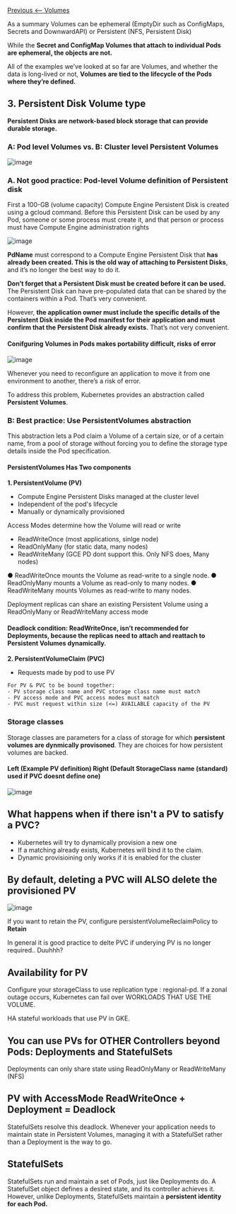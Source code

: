 [Previous <-- Volumes](https://github.com/paulowe/gcp/blob/main/gke%20workloads/gke_persistent_storage/volumes.md)

As a summary Volumes can be ephemeral (EmptyDir such as ConfigMaps, Secrets and DownwardAPI) or Persistent (NFS, Persistent Disk)

While the **Secret and ConfigMap Volumes that attach to individual Pods are
ephemeral, the objects are not.**

All of the examples we’ve looked at so far are Volumes, and whether the data is
long-lived or not, **Volumes are tied to the lifecycle of the Pods where they’re defined.**

## 3. Persistent Disk Volume type

**Persistent Disks are network-based block storage that can provide durable storage.**
### A: Pod level Volumes vs. B: Cluster level Persistent Volumes
![image](https://user-images.githubusercontent.com/40435982/144956085-cb13ba2f-47c8-4f1c-936d-4ba2fd17f1f6.png)

### A. Not good practice: Pod-level Volume definition of Persistent disk

First a 100-GB (volume capacity) Compute Engine Persistent Disk is created using a gcloud command. Before this Persistent Disk can be used by any Pod, someone or some process must create it, and that person or process must have Compute Engine administration rights

![image](https://user-images.githubusercontent.com/40435982/144950083-40998901-ef31-4c8b-a760-3284d307b3e8.png)

**PdName**  must correspond to a Compute Engine Persistent Disk that **has already been
created. This is the old way of attaching to Persistent Disks**, and it’s no longer the
best way to do it.

**Don’t forget that a Persistent Disk must be created before it can be
used.** The Persistent Disk can have pre-populated data that can be shared by the
containers within a Pod. That’s very convenient.

However, **the application owner must
include the specific details of the Persistent Disk inside the Pod manifest for their
application and must confirm that the Persistent Disk already exists.** That’s not very
convenient.

#### Conifguring Volumes in Pods makes portability difficult, risks of error
![image](https://user-images.githubusercontent.com/40435982/144950894-df40811f-4e11-4854-8cfd-b1df837f31c1.png)

Whenever you need to reconfigure an application to move it from one environment to
another, there’s a risk of error.

To address this problem, Kubernetes provides an
abstraction called **Persistent Volumes**. 

### B: Best practice: Use PersistentVolumes abstraction 
This abstraction lets a Pod claim a Volume of a
certain size, or of a certain name, from a pool of storage without forcing you to define
the storage type details inside the Pod specification.

#### PersistentVolumes Has Two components
**1. PersistentVolume (PV)** 
  -  Compute Engine Persistent Disks managed at the cluster level
  -  Independent of the pod's lifecycle
  -  Manually or dynamically provisioned

  Access Modes determine how the Volume will read or write
  - ReadWriteOnce (most applications, sinlge node)
  - ReadOnlyMany (for static data, many nodes)
  - ReadWriteMany (GCE PD dont support this. Only NFS does, Many nodes)


● ReadWriteOnce mounts the Volume as read-write to a single node.
● ReadOnlyMany mounts a Volume as read-only to many nodes.
● ReadWriteMany mounts Volumes as read-write to many nodes. 

Deployment replicas can share an existing Persistent Volume using a ReadOnlyMany or ReadWriteMany access mode

#### Deadlock condition: ReadWriteOnce, isn’t recommended for Deployments, because the replicas need to attach and reattach to Persistent Volumes dynamically.

**2. PersistentVolumeClaim (PVC)**
  -  Requests made by pod to use PV
    
    For PV & PVC to be bound together:
    - PV storage class name and PVC storage class name must match 
    - PV access mode and PVC access modes must match
    - PVC must request within size (<=) AVAILABLE capacity of the PV


### Storage classes
Storage classes are parameters for a class of storage for which **persistent volumes are dynmically provisoned**. They are choices for how persistent volumes are backed.

#### Left (Example PV definition) Right (Default StorageClass name (standard) used if PVC doesnt define one) 
![image](https://user-images.githubusercontent.com/40435982/144953831-0c284bb1-c513-429e-825a-8fcd20c2cac1.png)

## What happens when if there isn't a PV to satisfy a PVC?
- Kubernetes will try to dynamically provision a new one
- If a matching already exists, Kubernetes will bind it to the claim.
- Dynamic provisioining only works if it is enabled for the cluster


## By default, deleting a PVC will ALSO delete the provisioned PV
![image](https://user-images.githubusercontent.com/40435982/144957890-6cf1941a-452b-4204-9d0e-2f91ed8cd26d.png)

If you want to retain the PV, configure persistentVolumeReclaimPolicy to **Retain**

In general it is good practice to delte PVC if underying PV is no longer required.. Duuhhh?

## Availability for PV
Configure your storageClass to use replication type : regional-pd. If a zonal outage occurs, Kubernetes can fail over WORKLOADS THAT USE THE VOLUME.

HA stateful workloads that use PV in GKE.

## You can use PVs for OTHER Controllers beyond Pods: Deployments and StatefulSets 

Deployments can only share state using ReadOnlyMany or ReadWriteMany (NFS)

## PV with AccessMode ReadWriteOnce + Deployment = Deadlock
StatefulSets resolve this deadlock. Whenever your application needs to maintain state in
Persistent Volumes, managing it with a StatefulSet rather than a Deployment is the
way to go.

## StatefulSets
 StatefulSets run and maintain a set of
Pods, just like Deployments do. A StatefulSet object defines a desired state, and its
controller achieves it. However, unlike Deployments, StatefulSets maintain a
**persistent identity for each Pod.**



